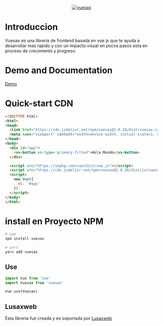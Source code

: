 <p align="center">
<a href="https://lusaxweb.github.io/vuesax/#/"><img src="https://lusaxweb.github.io/vuesax/static2/img/vuesax-logo-2.0ab2286.png" alt="vuesax"></a>
  </p>

# Introduccion

Vuesax es una libreria de frontend basada en vue js que te ayuda a desarrollar mas rapido y con un impacto visual en pocos pasos esta en proceso de crecimiento y progreso.

# Demo and Documentation

[Demo](https://lusaxweb.github.io/vuesax/#/docs/getting-started)

# Quick-start CDN

```html
<!DOCTYPE html>
<html>
<head>
  <link href="https://cdn.jsdelivr.net/npm/vuesax@2.0.28/dist/vuesax.css" rel="stylesheet">
  <meta name="viewport" content="width=device-width, initial-scale=1, maximum-scale=1, user-scalable=no, minimal-ui">
</head>
<body>
  <div id="app">
    <vs-button vs-type="primary-filled">Hola Mundo</vs-button>
  </div>

  <script src="https://unpkg.com/vue/dist/vue.js"></script>
  <script src="https://cdn.jsdelivr.net/npm/vuesax@2.0.28/dist/js/vuesax.js"></script>
  <script>
    new Vue({
      el: '#app'
    })
  </script>
</body>
</html>
```

# install en Proyecto NPM
``` bash
# npm
npm install vuesax
```

``` bash
# yarn
yarn add vuesax
```

## Use

```javascript
import Vue from 'vue'
import Vuesax from 'vuesax'

Vue.use(Vuesax)
```

## Lusaxweb

Esta libreria fue creada y es soportada por [Lusaxweb](http://www.lusaxweb.com.ve/)
